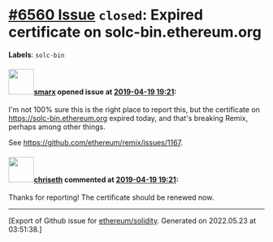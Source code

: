 # [\#6560 Issue](https://github.com/ethereum/solidity/issues/6560) `closed`: Expired certificate on solc-bin.ethereum.org
**Labels**: `solc-bin`


#### <img src="https://avatars.githubusercontent.com/u/35551?u=a0093e72cf73fbc47e6d8754c77fee666dfbfc72&v=4" width="50">[smarx](https://github.com/smarx) opened issue at [2019-04-19 19:21](https://github.com/ethereum/solidity/issues/6560):

I'm not 100% sure this is the right place to report this, but the certificate on https://solc-bin.ethereum.org expired today, and that's breaking Remix, perhaps among other things.

See https://github.com/ethereum/remix/issues/1167.

#### <img src="https://avatars.githubusercontent.com/u/9073706?v=4" width="50">[chriseth](https://github.com/chriseth) commented at [2019-04-19 19:21](https://github.com/ethereum/solidity/issues/6560#issuecomment-485681458):

Thanks for reporting! The certificate should be renewed now.


-------------------------------------------------------------------------------



[Export of Github issue for [ethereum/solidity](https://github.com/ethereum/solidity). Generated on 2022.05.23 at 03:51:38.]
